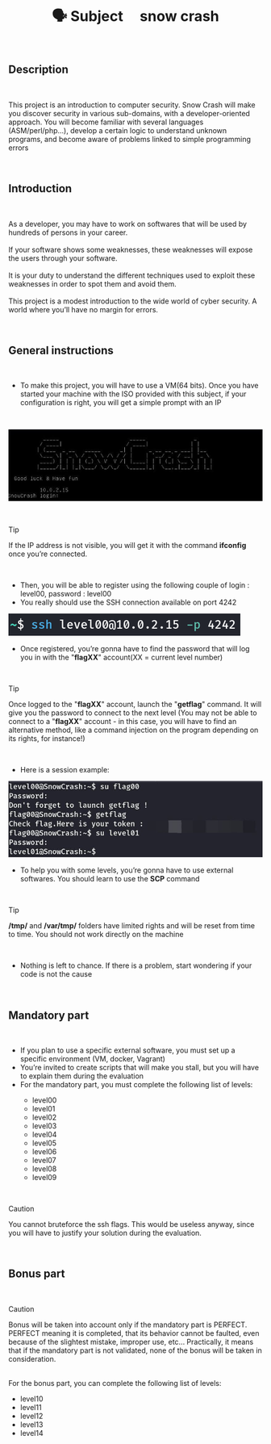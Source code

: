 <h1 align="center"> 🗣 Subject &nbsp;&nbsp;&nbsp;&nbsp;snow crash</h1>

<br>

<h2>Description</h2>

<br>
<p>
This project is an introduction to computer security. Snow Crash will make you discover security in various sub-domains, with a developer-oriented approach.
You will become familiar with several languages (ASM/perl/php…), develop a certain logic to understand unknown programs, and become aware of problems linked to simple programming errors
</p>
<br>

<h2>Introduction</h2>

<br>
<p>
As a developer, you may have to work on softwares that will be used by hundreds of
persons in your career.<br><br>
If your software shows some weaknesses, these weaknesses will expose the users
through your software.<br><br>
It is your duty to understand the different techniques used to exploit these weaknesses
in order to spot them and avoid them.<br><br>
This project is a modest introduction to the wide world of cyber security. A world
where you’ll have no margin for errors.
</p>
<br>

<h2>General instructions</h2>

<br>
<ul>
  <li>To make this project, you will have to use a VM(64 bits). Once you have started your machine with the ISO provided with this subject, if your configuration is right, you will get a simple prompt with an IP</li>
</ul>
<br>

![](images/VM.jpg)

<br>

> [!TIP]
> If the IP address is not visible, you will get it with the command <b>ifconfig</b> once you’re connected.

<br>
<ul>
  <li>Then, you will be able to register using the following couple of login : level00, password : level00</li>
  <li>You really should use the SSH connection available on port 4242</li>
</ul>

![](images/ssh.png)

<ul>
  <li>Once registered, you’re gonna have to find the password that will log you in with the "<b>flagXX</b>" account(XX = current level number)</li>
</ul>
<br>

> [!TIP]  
> Once logged to the "<b>flagXX</b>" account, launch the "<b>getflag</b>" command. It will give you the password to connect to the next level (You may not be able to connect to a "<b>flagXX</b>" account - in this case,
> you will have to find an alternative method, like a command injection on the program depending on its rights, for instance!)

<br>
<ul>
  <li>Here is a session example:</li>
</ul>

![](images/example.jpg)

<ul>
  <li>To help you with some levels, you’re gonna have to use external softwares. You should learn to use the <b>SCP</b> command</li>
</ul>
<br>

> [!TIP]
> <b>/tmp/</b> and <b>/var/tmp/</b> folders have limited rights and will be reset from time to time. You should not work directly on the machine

<br>
<ul>
  <li>Nothing is left to chance. If there is a problem, start wondering if your code is not the cause</li>
</ul>
<br>

<h2>Mandatory part</h2>

<br>
<ul>
  <li>If you plan to use a specific external software, you must set up a specific environment (VM, docker, Vagrant)</li>
  <li>You’re invited to create scripts that will make you stall, but you will have to explain them during the evaluation</li>
  <li>For the mandatory part, you must complete the following list of levels:</li>
  <ul>
    <li>level00</li>
    <li>level01</li>
    <li>level02</li>
    <li>level03</li>
    <li>level04</li>
    <li>level05</li>
    <li>level06</li>
    <li>level07</li>
    <li>level08</li>
    <li>level09</li>
  </ul>
</ul>
<br>

> [!CAUTION]
> You cannot bruteforce the ssh flags. This would be useless anyway, since you will have to justify your solution during the evaluation.

<br>

<h2>Bonus part</h2>
<br>

> [!CAUTION]
> Bonus will be taken into account only if the mandatory part is PERFECT. PERFECT meaning it is completed, that its behavior cannot be faulted, even because of the slightest mistake, improper use, etc...
> Practically, it means that if the mandatory part is not validated, none of the bonus will be taken in consideration.

<br>
For the bonus part, you can complete the following list of levels:<br>
<ul>
  <li>level10</li>
  <li>level11</li>
  <li>level12</li>
  <li>level13</li>
  <li>level14</li>
</ul>
